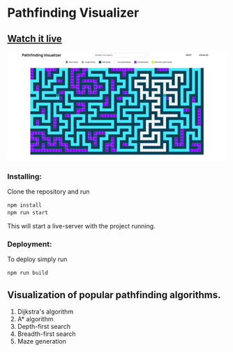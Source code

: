 # Pathfinding Visualizer

## [Watch it live](https://gulevskydev-pathfinding-visualizer.netlify.app/)

![Pathfinding visualizer](./git-logo.jpg)

### Installing:

Clone the repository and run

```bash
npm install
npm run start
```

This will start a live-server with the project running.

### Deployment:

To deploy simply run

```bash
npm run build
```

## Visualization of popular pathfinding algorithms.

1. Dijkstra's algorithm
2. A\* algorithm
3. Depth-first search
4. Breadth-first search
5. Maze generation
